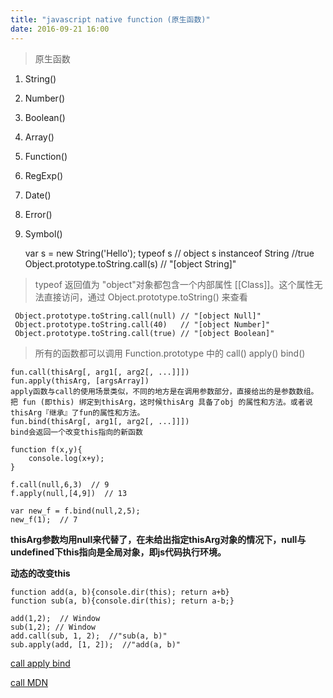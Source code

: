 ```yaml
---
title: "javascript native function (原生函数)"
date: 2016-09-21 16:00
---
```

> 原生函数

1. String()
2. Number()
3. Boolean()
4. Array()
5. Function()
6. RegExp()
7. Date()
8. Error()
9. Symbol()

    var s = new String('Hello');
    typeof s // object
    s instanceof String //true
    Object.prototype.toString.call(s)  // "[object String]"

> typeof 返回值为 "object"对象都包含一个内部属性 [[Class]]。这个属性无法直接访问，通过  Object.prototype.toString() 来查看

     Object.prototype.toString.call(null) // "[object Null]"
     Object.prototype.toString.call(40)   // "[object Number]"
     Object.prototype.toString.call(true) // "[object Boolean]"


> 所有的函数都可以调用 Function.prototype 中的 call() apply() bind()

    fun.call(thisArg[, arg1[, arg2[, ...]]])
    fun.apply(thisArg, [argsArray])
    apply函数与call的使用场景类似，不同的地方是在调用参数部分，直接给出的是参数数组。把 fun (即this) 绑定到thisArg，这时候thisArg 具备了obj 的属性和方法。或者说 thisArg『继承』了fun的属性和方法。
    fun.bind(thisArg[, arg1[, arg2[, ...]]])
    bind会返回一个改变this指向的新函数

    function f(x,y){
        console.log(x+y);
    }

    f.call(null,6,3)  // 9
    f.apply(null,[4,9])  // 13

    var new_f = f.bind(null,2,5);
    new_f(1);  // 7

**thisArg参数均用null来代替了，在未给出指定thisArg对象的情况下，null与undefined下this指向是全局对象，即js代码执行环境。**

**动态的改变this**

    function add(a, b){console.dir(this); return a+b}
    function sub(a, b){console.dir(this); return a-b;}

    add(1,2);  // Window
    sub(1,2); // Window
    add.call(sub, 1, 2);  //"sub(a, b)"
    sub.apply(add, [1, 2]);  //"add(a, b)"

[call apply bind](https://www.zhihu.com/question/20289071)

[call MDN](https://developer.mozilla.org/zh-CN/docs/Web/JavaScript/Reference/Global_Objects/Function/call)
